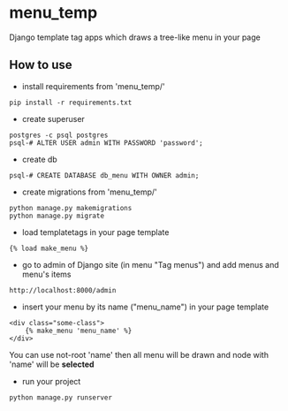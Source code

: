 # menu_temp
Django template tag apps which draws a tree-like menu in your page

## How to use
* install requirements from 'menu_temp/'
```commandline
pip install -r requirements.txt
```
* create superuser
```commandline
postgres -c psql postgres
psql-# ALTER USER admin WITH PASSWORD 'password';
```
* create db
```commandline
psql-# CREATE DATABASE db_menu WITH OWNER admin;
```
* create migrations from 'menu_temp/'
```commandline
python manage.py makemigrations
python manage.py migrate
```
* load templatetags in your page template
```commandline
{% load make_menu %}
```
* go to admin of Django site (in menu "Tag menus") and add menus and menu's items
```commandline
http://localhost:8000/admin
```

* insert your menu by its name ("menu_name") in your page template
```commandline
<div class="some-class">
    {% make_menu 'menu_name' %}
</div>
```
You can use not-root 'name' then all menu will be drawn and node with 'name' will be **selected**
* run your project
```commandline
python manage.py runserver
```